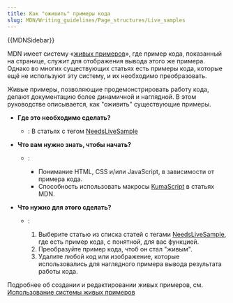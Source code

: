 ```yaml
---
title: Как "оживить" примеры кода
slug: MDN/Writing_guidelines/Page_structures/Live_samples
---
```


{{MDNSidebar}}

MDN имеет систему «[живых примеров](/ru/docs/MDN/Contribute/Editor/Live_samples)», где пример кода, показанный на странице, служит для отображения вывода этого же примера. Однако во многих существующих статьях есть примеры кода, которые ещё не используют эту систему, и их необходимо преобразовать.

Живые примеры, позволяющие продемонстрировать работу кода, делают документацию более динамичной и наглядной. В этом руководстве описывается, как "оживить" существующие примеры.

- **Где это необходимо сделать?**
  - : В статьях с тегом [NeedsLiveSample](/ru/docs/tag/NeedsLiveSample)
- **Что вам нужно знать, чтобы начать?**

  - : &#x20;

    - Понимание HTML, CSS и/или JavaScript, в зависимости от примера кода.
    - Способность использовать макросы [KumaScript](/ru/docs/MDN/Contribute/Tools/KumaScript) в статьях MDN.

- **Что нужно для этого сделать?**

  - : &#x20;

    1. Выберите статью из списка статей с тегами [NeedsLiveSample](/ru/docs/tag/NeedsLiveSample), где есть пример кода, с понятной, для вас функцией.
    2. Преобразуйте пример кода, чтоб он стал "живым".
    3. Удалите любой код или изображение, которые использовались для наглядного примера вывода результата работы кода.

Подробнее об создании и редактировании живых примеров, см. [Использование системы живых примеров](/ru/docs/MDN/Contribute/Editor/Live_samples)
